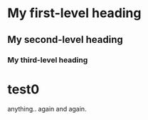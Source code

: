 # My first-level heading

## My second-level heading

### My third-level heading

test0
=====
anything..
again
and again.